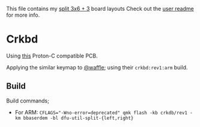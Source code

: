 This file contains my [split 3x6 + 3](../../../default/split_3x6_3) board layouts
Check out the [user readme](../../../../users/bbaserdem/README.md) for more info.

# Crkbd

Using [this](https://github.com/ItsWaffIe/waffle_corne) Proton-C compatible PCB.

Applying the similar keymap to [@waffle](https://github.com/ItsWaffIe/waffle_corne);
using their `crkbd:rev1:arm` build.

## Build

Build commands;

* For ARM: `CFLAGS="-Wno-error=deprecated" qmk flash -kb crkdb/rev1 -km bbaserdem -bl dfu-util-split-{left,right}`
